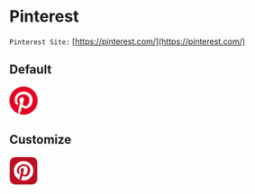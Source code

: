 # Pinterest

<code>Pinterest Site:</code> [https://pinterest.com/](https://pinterest.com/)

## Default
<img src="./default-24x24.svg" width="50px"/>

## Customize
<img src="./custom-32x32.svg" width="50px"/>